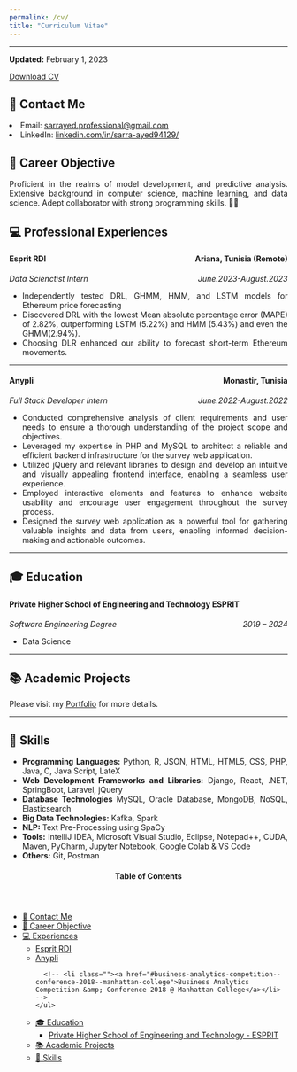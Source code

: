 ```yaml
---
permalink: /cv/
title: "Curriculum Vitae"
---
```


---


<p class="page__date"><strong><i class="fas fa-fw fa-calendar-alt" aria-hidden="true"></i> Updated:</strong> <time datetime="2021-05-11">February 1, 2023</time></p>
<a href="https://Sarayed.github.io\files\SarraAyed_Resume.pdf" class="btn btn--info">Download CV</a>


📧 Contact Me
---
 <li> Email: <a href="mailto:sarrayed.professional@gmail.com">sarrayed.professional@gmail.com</a></li>

 <li> LinkedIn:  <a href="https://www.linkedin.com/in/sarra-ayed94129/">linkedin.com/in/sarra-ayed94129/</a></li>

📌 Career Objective
---
<p style="text-align:justify">
Proficient in the realms of model development, and predictive analysis. Extensive background in computer science, machine learning, and data science. Adept collaborator with strong programming skills. 🧠💡</p>

💻 Professional Experiences
---
<h4 style="text-align:left;">Esprit RDI<span style="float:right;">
         Ariana, Tunisia (Remote)
    </span></h4> 
<p style="text-align:left;"><em>Data Scienctist Intern<span style="float:right;">
         June.2023-August.2023
</span></em></p>
<ul style="text-align:justify">
  <li>Independently tested DRL, GHMM, HMM, and LSTM models for Ethereum price forecasting</li>
  <li>Discovered DRL with the lowest Mean absolute percentage error (MAPE) of 2.82%, outperforming LSTM (5.22%) and HMM (5.43%) and even the GHMM(2.94%).</li>
  <li>Choosing DLR enhanced our ability to forecast short-term Ethereum movements.</li>
</ul>

---
<h4 style="text-align:left;">Anypli<span style="float:right;">
         Monastir, Tunisia
    </span></h4> 
<p style="text-align:left;"><em>Full Stack Developer Intern<span style="float:right;">
         June.2022-August.2022
</span></em></p>
<ul style="text-align:justify">
  <li>Conducted comprehensive analysis of client requirements and user needs to ensure a thorough understanding of the project scope and objectives.</li>
  <li>Leveraged my expertise in PHP and MySQL to architect a reliable and efficient backend infrastructure for the survey web application.</li>
  <li>Utilized jQuery and relevant libraries to design and develop an intuitive and visually appealing frontend interface, enabling a seamless user experience.</li>
  <li>Employed interactive elements and features to enhance website usability and encourage user engagement throughout the survey process.</li>
  <li>Designed the survey web application as a powerful tool for gathering valuable insights and data from users, enabling informed decision-making and actionable outcomes.</li>
</ul>

---



🎓 Education
---
<h4 style="text-align:left;">Private Higher School of Engineering and Technology  ESPRIT<span style="float:right;">
       </span></h4> 
<p style="text-align:left;"><em>Software Engineering Degree
 <span style="float:right;">
         2019 –  2024</span></em></p>
<ul style="text-align:justify">
  <li>Data Science</li>
</ul>

---


📚 Academic Projects 
---
<p style="text-align:justify">

Please visit my <a href="https://Sarayed.github.io/portfolio/">Portfolio</a> for more details.</p>

---

🦾 Skills
---
<ul style="text-align:justify">
<li ><strong>Programming Languages:</strong>  Python, R, JSON, HTML, HTML5, CSS, PHP,  Java, C, Java Script, LateX</li>
<li><strong>Web Development Frameworks and Libraries:</strong> Django, React, .NET, SpringBoot, Laravel, jQuery</li>
<li><strong>Database Technologies</strong> MySQL, Oracle Database, MongoDB, NoSQL, Elasticsearch</li>
<li><strong>Big Data Technologies:</strong> Kafka, Spark</li>
<li><strong>NLP:</strong> Text Pre-Processing using SpaCy</li>
<li><strong>Tools:</strong> IntelliJ IDEA, Microsoft Visual Studio, Eclipse, Notepad++, CUDA, Maven, PyCharm, Jupyter Notebook, Google Colab & VS Code </li>
<li><strong>Others:</strong> Git, Postman</li>
</ul>

<!-- This is for Sidebar Menu on the Rigth Side -->
<aside class="sidebar__right ">
            <nav class="toc">
              <header><h4 class="nav__title"><i class="fas fa-bookmark"></i> Table of Contents</h4></header>
              <ul class="toc__menu">
  <li class=""><a href="#-contact-me">📧 Contact Me</a></li>
  <li class=""><a href="#-career-objective">📌 Career Objective</a></li>
  <li class=""><a href="#-experience">💻 Experiences</a>
    <ul>
     <li class=""><a href="">Esprit RDI</a></li>
      <li class=""><a href="">Anypli</a></li>
      
      <!-- <li class=""><a href="#business-analytics-competition--conference-2018--manhattan-college">Business Analytics Competition &amp; Conference 2018 @ Manhattan College</a></li> -->
    </ul>
  </li>
  <li class=""><a href="#-education">🎓 Education</a>
    <ul>
      <li class=""><a href="">Private Higher School of Engineering and Technology - ESPRIT
</a></li>
    </ul>
  </li>
  <li><a href="#-academic-projects">📚 Academic Projects </a></li>
  <li class=""><a href="#-skills">🦾 Skills</a></li>
</ul>
</nav>
</aside>

